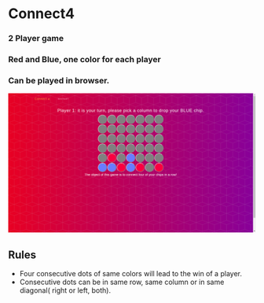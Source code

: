 # Connect4
### 2 Player game
### Red and Blue, one color for each player
### Can be played in browser.
![Screenshot](https://github.com/NikitaRana07/connect4/blob/master/ab.png)

## Rules
* Four consecutive dots of same colors will lead to the win of a player.
* Consecutive dots can be in same row, same column or in same diagonal( right or left, both).
